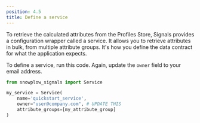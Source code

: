```yaml
---
position: 4.5
title: Define a service
---
```


To retrieve the calculated attributes from the Profiles Store, Signals provides a configuration wrapper called a service. It allows you to retrieve attributes in bulk, from multiple attribute groups. It's how you define the data contract for what the application expects.

To define a service, run this code. Again, update the `owner` field to your email address.

```python
from snowplow_signals import Service

my_service = Service(
    name='quickstart_service',
    owner="user@company.com", # UPDATE THIS
    attribute_groups=[my_attribute_group]
)
```
